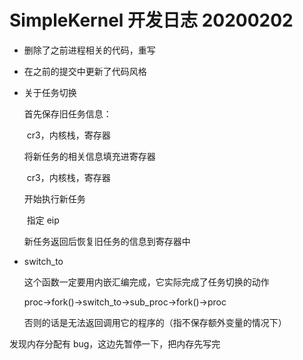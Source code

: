 # SimpleKernel 开发日志 20200202

- 删除了之前进程相关的代码，重写
- 在之前的提交中更新了代码风格

- 关于任务切换

    首先保存旧任务信息：

    ​	cr3，内核栈，寄存器

    将新任务的相关信息填充进寄存器

    ​	cr3，内核栈，寄存器

    开始执行新任务

    ​	指定 eip

    新任务返回后恢复旧任务的信息到寄存器中

- switch_to

    这个函数一定要用内嵌汇编完成，它实际完成了任务切换的动作

    proc->fork()->switch_to->sub_proc->fork()->proc

    否则的话是无法返回调用它的程序的（指不保存额外变量的情况下）



发现内存分配有 bug，这边先暂停一下，把内存先写完
